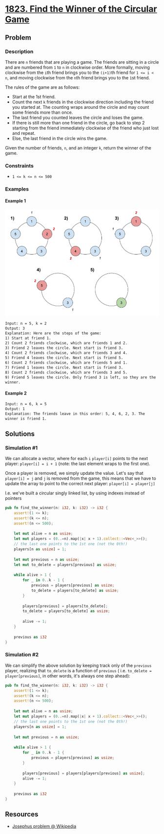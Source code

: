 # [1823. Find the Winner of the Circular Game](https://leetcode.com/problems/find-the-winner-of-the-circular-game/)

## Problem

### Description

There are `n` friends that are playing a game. The friends are sitting in a
circle and are numbered from `1` to `n` in clockwise order. More formally,
moving clockwise from the `i`th friend brings you to the `(i+1)`th friend
for `1 <= i < n`, and moving clockwise from the `n`th friend brings you to
the `1`st friend.

The rules of the game are as follows:

* Start at the 1st friend.
* Count the next `k` friends in the clockwise direction including the friend you
  started at. The counting wraps around the circle and may count some friends
  more than once.
* The last friend you counted leaves the circle and loses the game.
* If there is still more than one friend in the circle, go back to step 2
  starting from the friend immediately clockwise of the friend who just lost and
  repeat.
* Else, the last friend in the circle wins the game.

Given the number of friends, `n`, and an integer `k`, return the winner of the
game.

### Constraints

* `1 <= k <= n <= 500`

### Examples

#### Example 1

![image](resources/1823/ex1.png)

```text
Input: n = 5, k = 2
Output: 3
Explanation: Here are the steps of the game:
1) Start at friend 1.
2) Count 2 friends clockwise, which are friends 1 and 2.
3) Friend 2 leaves the circle. Next start is friend 3.
4) Count 2 friends clockwise, which are friends 3 and 4.
5) Friend 4 leaves the circle. Next start is friend 5.
6) Count 2 friends clockwise, which are friends 5 and 1.
7) Friend 1 leaves the circle. Next start is friend 3.
8) Count 2 friends clockwise, which are friends 3 and 5.
9) Friend 5 leaves the circle. Only friend 3 is left, so they are the winner.
```

#### Example 2

```text
Input: n = 6, k = 5
Output: 1
Explanation: The friends leave in this order: 5, 4, 6, 2, 3. The winner is friend 1.
```

## Solutions

### Simulation #1

We can allocate a vector, where for each `i` `player[i]` points to the next
player: `player[i] = i + 1` (note: the last element wraps to the first one).

Once a player is removed, we simply update the value. Let's say
that `player[i] = j` and `j` is removed from the game, this means that we have
to update the array to point to the correct next player: `player[i] = player[j]`

I.e. we've built a circular singly linked list, by using indexes instead of
pointers

```rust
pub fn find_the_winner(n: i32, k: i32) -> i32 {
    assert!(1 <= k);
    assert!(k <= n);
    assert!(n <= 500);

    let mut alive = n as usize;
    let mut players = (0..=n).map(|x| x + 1).collect::<Vec<_>>();
    // the last one points to the 1st one (not the 0th!)
    players[n as usize] = 1;

    let mut previous = n as usize;
    let mut to_delete = players[previous] as usize;

    while alive > 1 {
        for _ in 0..k - 1 {
            previous = players[previous] as usize;
            to_delete = players[to_delete] as usize;
        }

        players[previous] = players[to_delete];
        to_delete = players[to_delete] as usize;

        alive -= 1;
    }

    previous as i32
}
```

### Simulation #2

We can simplify the above solution by keeping track only of the `previous`
player, realizing that `to_delete` is a function of `previous` (
i.e. `to_delete = player[previous]`, in other words, it's always one step
ahead):

```rust
pub fn find_the_winner(n: i32, k: i32) -> i32 {
    assert!(1 <= k);
    assert!(k <= n);
    assert!(n <= 500);

    let mut alive = n as usize;
    let mut players = (0..=n).map(|x| x + 1).collect::<Vec<_>>();
    // the last one points to the 1st one (not the 0th!)
    players[n as usize] = 1;

    let mut previous = n as usize;

    while alive > 1 {
        for _ in 0..k - 1 {
            previous = players[previous] as usize;
        }

        players[previous] = players[players[previous] as usize];
        alive -= 1;
    }

    previous as i32
}
```

## Resources

* [Josephus problem @ Wikipedia](https://en.wikipedia.org/wiki/Josephus_problem)
